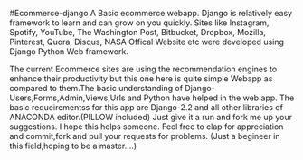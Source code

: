 #Ecommerce-django
A Basic ecommerce webapp.
Django is relatively easy framework to learn and can grow on you quickly. Sites like Instagram, Spotify, YouTube, The Washington Post, Bitbucket, Dropbox, Mozilla, Pinterest, Quora, Disqus, NASA Offical Website etc were developed using Django Python Web framework.


The current Ecommerce sites are using the recommendation engines to enhance their productivity but this one here is quite simple Webapp as compared to them.The basic understanding of Django-Users,Forms,Admin,Views,Urls and Python have helped in the web app.
The basic requeirementss for this app are
Django-2.2 and all other libraries of ANACONDA editor.(PILLOW included)
Just give it a run and fork me up your suggestions.
I hope this helps someone. Feel free to clap for appreciation and commit,fork and pull your requests for problems.
(Just a begineer in this field,hoping to be a master....)
